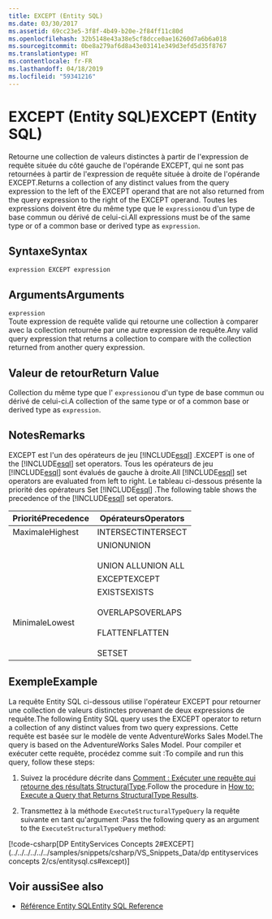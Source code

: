 ```yaml
---
title: EXCEPT (Entity SQL)
ms.date: 03/30/2017
ms.assetid: 69cc23e5-3f8f-4b49-b20e-2f84ff11c80d
ms.openlocfilehash: 32b5148e43a38e5cf8dcce0ae16260d7a6b6a018
ms.sourcegitcommit: 0be8a279af6d8a43e03141e349d3efd5d35f8767
ms.translationtype: HT
ms.contentlocale: fr-FR
ms.lasthandoff: 04/18/2019
ms.locfileid: "59341216"
---
```

# <a name="except-entity-sql"></a><span data-ttu-id="57e5e-102">EXCEPT (Entity SQL)</span><span class="sxs-lookup"><span data-stu-id="57e5e-102">EXCEPT (Entity SQL)</span></span>
<span data-ttu-id="57e5e-103">Retourne une collection de valeurs distinctes à partir de l'expression de requête située du côté gauche de l'opérande EXCEPT, qui ne sont pas retournées à partir de l'expression de requête située à droite de l'opérande EXCEPT.</span><span class="sxs-lookup"><span data-stu-id="57e5e-103">Returns a collection of any distinct values from the query expression to the left of the EXCEPT operand that are not also returned from the query expression to the right of the EXCEPT operand.</span></span> <span data-ttu-id="57e5e-104">Toutes les expressions doivent être du même type que le `expression`ou d'un type de base commun ou dérivé de celui-ci.</span><span class="sxs-lookup"><span data-stu-id="57e5e-104">All expressions must be of the same type or of a common base or derived type as `expression`.</span></span>  
  
## <a name="syntax"></a><span data-ttu-id="57e5e-105">Syntaxe</span><span class="sxs-lookup"><span data-stu-id="57e5e-105">Syntax</span></span>  
  
```  
expression EXCEPT expression  
```  
  
## <a name="arguments"></a><span data-ttu-id="57e5e-106">Arguments</span><span class="sxs-lookup"><span data-stu-id="57e5e-106">Arguments</span></span>  
 `expression`  
 <span data-ttu-id="57e5e-107">Toute expression de requête valide qui retourne une collection à comparer avec la collection retournée par une autre expression de requête.</span><span class="sxs-lookup"><span data-stu-id="57e5e-107">Any valid query expression that returns a collection to compare with the collection returned from another query expression.</span></span>  
  
## <a name="return-value"></a><span data-ttu-id="57e5e-108">Valeur de retour</span><span class="sxs-lookup"><span data-stu-id="57e5e-108">Return Value</span></span>  
 <span data-ttu-id="57e5e-109">Collection du même type que l' `expression`ou d'un type de base commun ou dérivé de celui-ci.</span><span class="sxs-lookup"><span data-stu-id="57e5e-109">A collection of the same type or of a common base or derived type as `expression`.</span></span>  
  
## <a name="remarks"></a><span data-ttu-id="57e5e-110">Notes</span><span class="sxs-lookup"><span data-stu-id="57e5e-110">Remarks</span></span>  
 <span data-ttu-id="57e5e-111">EXCEPT est l'un des opérateurs de jeu [!INCLUDE[esql](../../../../../../includes/esql-md.md)] .</span><span class="sxs-lookup"><span data-stu-id="57e5e-111">EXCEPT is one of the [!INCLUDE[esql](../../../../../../includes/esql-md.md)] set operators.</span></span> <span data-ttu-id="57e5e-112">Tous les opérateurs de jeu [!INCLUDE[esql](../../../../../../includes/esql-md.md)] sont évalués de gauche à droite.</span><span class="sxs-lookup"><span data-stu-id="57e5e-112">All [!INCLUDE[esql](../../../../../../includes/esql-md.md)] set operators are evaluated from left to right.</span></span> <span data-ttu-id="57e5e-113">Le tableau ci-dessous présente la priorité des opérateurs Set [!INCLUDE[esql](../../../../../../includes/esql-md.md)] .</span><span class="sxs-lookup"><span data-stu-id="57e5e-113">The following table shows the precedence of the [!INCLUDE[esql](../../../../../../includes/esql-md.md)] set operators.</span></span>  
  
|<span data-ttu-id="57e5e-114">Priorité</span><span class="sxs-lookup"><span data-stu-id="57e5e-114">Precedence</span></span>|<span data-ttu-id="57e5e-115">Opérateurs</span><span class="sxs-lookup"><span data-stu-id="57e5e-115">Operators</span></span>|  
|----------------|---------------|  
|<span data-ttu-id="57e5e-116">Maximale</span><span class="sxs-lookup"><span data-stu-id="57e5e-116">Highest</span></span>|<span data-ttu-id="57e5e-117">INTERSECT</span><span class="sxs-lookup"><span data-stu-id="57e5e-117">INTERSECT</span></span>|  
||<span data-ttu-id="57e5e-118">UNION</span><span class="sxs-lookup"><span data-stu-id="57e5e-118">UNION</span></span><br /><br /> <span data-ttu-id="57e5e-119">UNION ALL</span><span class="sxs-lookup"><span data-stu-id="57e5e-119">UNION ALL</span></span>|  
||<span data-ttu-id="57e5e-120">EXCEPT</span><span class="sxs-lookup"><span data-stu-id="57e5e-120">EXCEPT</span></span>|  
|<span data-ttu-id="57e5e-121">Minimale</span><span class="sxs-lookup"><span data-stu-id="57e5e-121">Lowest</span></span>|<span data-ttu-id="57e5e-122">EXISTS</span><span class="sxs-lookup"><span data-stu-id="57e5e-122">EXISTS</span></span><br /><br /> <span data-ttu-id="57e5e-123">OVERLAPS</span><span class="sxs-lookup"><span data-stu-id="57e5e-123">OVERLAPS</span></span><br /><br /> <span data-ttu-id="57e5e-124">FLATTEN</span><span class="sxs-lookup"><span data-stu-id="57e5e-124">FLATTEN</span></span><br /><br /> <span data-ttu-id="57e5e-125">SET</span><span class="sxs-lookup"><span data-stu-id="57e5e-125">SET</span></span>|  
  
## <a name="example"></a><span data-ttu-id="57e5e-126">Exemple</span><span class="sxs-lookup"><span data-stu-id="57e5e-126">Example</span></span>  
 <span data-ttu-id="57e5e-127">La requête Entity SQL ci-dessous utilise l'opérateur EXCEPT pour retourner une collection de valeurs distinctes provenant de deux expressions de requête.</span><span class="sxs-lookup"><span data-stu-id="57e5e-127">The following Entity SQL query uses the EXCEPT operator to return a collection of any distinct values from two query expressions.</span></span> <span data-ttu-id="57e5e-128">Cette requête est basée sur le modèle de vente AdventureWorks Sales Model.</span><span class="sxs-lookup"><span data-stu-id="57e5e-128">The query is based on the AdventureWorks Sales Model.</span></span> <span data-ttu-id="57e5e-129">Pour compiler et exécuter cette requête, procédez comme suit :</span><span class="sxs-lookup"><span data-stu-id="57e5e-129">To compile and run this query, follow these steps:</span></span>  
  
1. <span data-ttu-id="57e5e-130">Suivez la procédure décrite dans [Comment : Exécuter une requête qui retourne des résultats StructuralType](../../../../../../docs/framework/data/adonet/ef/how-to-execute-a-query-that-returns-structuraltype-results.md).</span><span class="sxs-lookup"><span data-stu-id="57e5e-130">Follow the procedure in [How to: Execute a Query that Returns StructuralType Results](../../../../../../docs/framework/data/adonet/ef/how-to-execute-a-query-that-returns-structuraltype-results.md).</span></span>  
  
2. <span data-ttu-id="57e5e-131">Transmettez à la méthode `ExecuteStructuralTypeQuery` la requête suivante en tant qu'argument :</span><span class="sxs-lookup"><span data-stu-id="57e5e-131">Pass the following query as an argument to the `ExecuteStructuralTypeQuery` method:</span></span>  
  
 [!code-csharp[DP EntityServices Concepts 2#EXCEPT](../../../../../../samples/snippets/csharp/VS_Snippets_Data/dp entityservices concepts 2/cs/entitysql.cs#except)]  
  
## <a name="see-also"></a><span data-ttu-id="57e5e-132">Voir aussi</span><span class="sxs-lookup"><span data-stu-id="57e5e-132">See also</span></span>

- [<span data-ttu-id="57e5e-133">Référence Entity SQL</span><span class="sxs-lookup"><span data-stu-id="57e5e-133">Entity SQL Reference</span></span>](../../../../../../docs/framework/data/adonet/ef/language-reference/entity-sql-reference.md)
